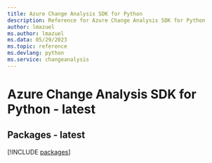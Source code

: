 ```yaml
---
title: Azure Change Analysis SDK for Python
description: Reference for Azure Change Analysis SDK for Python
author: lmazuel
ms.author: lmazuel
ms.data: 05/29/2023
ms.topic: reference
ms.devlang: python
ms.service: changeanalysis
---
```

# Azure Change Analysis SDK for Python - latest
## Packages - latest
[!INCLUDE [packages](change-analysis-index.md)]
